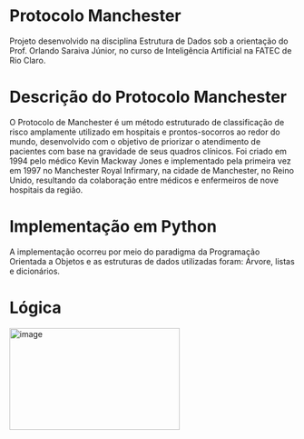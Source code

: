 # Protocolo Manchester
Projeto desenvolvido na disciplina Estrutura de Dados sob a orientação do Prof. Orlando Saraiva Júnior, no curso de Inteligência Artificial na FATEC de Rio Claro.
# Descrição do Protocolo Manchester
O Protocolo de Manchester é um método estruturado de classificação de risco amplamente utilizado em hospitais e prontos-socorros ao redor do mundo, desenvolvido com o objetivo de priorizar o atendimento de pacientes com base na gravidade de seus quadros clínicos.
Foi criado em 1994 pelo médico Kevin Mackway Jones e implementado pela primeira vez em 1997 no Manchester Royal Infirmary, na cidade de Manchester, no Reino Unido, resultando da colaboração entre médicos e enfermeiros de nove hospitais da região.
# Implementação em Python
A implementação ocorreu por meio do paradigma da Programação Orientada a Objetos e as estruturas de dados utilizadas foram: Árvore, listas e dicionários.
# Lógica 
<img width="300" height="179" alt="image" src="https://github.com/user-attachments/assets/194086f1-4296-4507-af34-1e1c2b603fce" />

